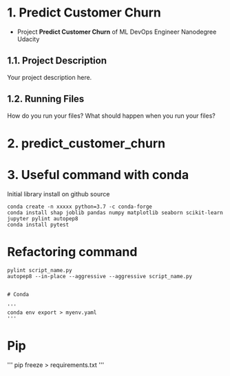 # 1. Predict Customer Churn

- Project **Predict Customer Churn** of ML DevOps Engineer Nanodegree Udacity

## 1.1. Project Description

Your project description here.

## 1.2. Running Files

How do you run your files? What should happen when you run your files?

# 2. predict_customer_churn

# 3. Useful command with conda

Initial library install on github source

```
conda create -n xxxxx python=3.7 -c conda-forge
conda install shap joblib pandas numpy matplotlib seaborn scikit-learn jupyter pylint autopep8
conda install pytest
```

# Refactoring command

```
pylint script_name.py
autopep8 --in-place --aggressive --aggressive script_name.py


# Conda

'''
conda env export > myenv.yaml
'''
```

# Pip

'''
pip freeze > requirements.txt
'''
